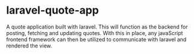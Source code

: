 # laravel-quote-app
A quote application built with laravel. This will function as the backend for posting, fetching and updating quotes. With this in place, any javaScript frontend framework can then be utilized to communicate with laravel and rendered the view.   
